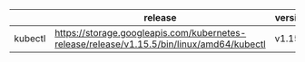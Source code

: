 | | release | version |
|---|---|---|
| kubectl | https://storage.googleapis.com/kubernetes-release/release/v1.15.5/bin/linux/amd64/kubectl | v1.15.5 |
